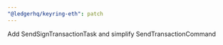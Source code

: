 ```yaml
---
"@ledgerhq/keyring-eth": patch
---
```


Add SendSignTransactionTask and simplify SendTransactionCommand
